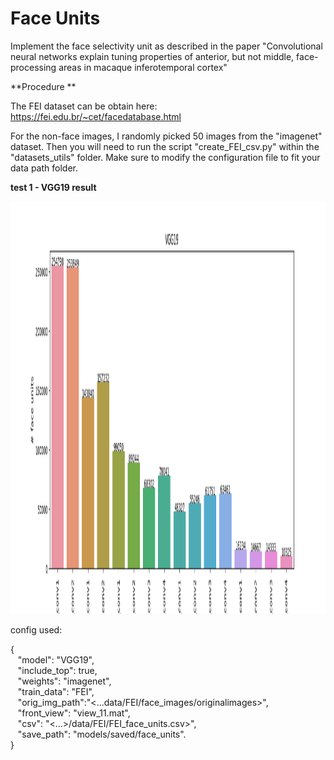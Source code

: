 # Face Units

Implement the face selectivity unit as described in the paper "Convolutional neural networks explain tuning properties
of anterior, but not middle, face-processing areas in macaque inferotemporal cortex"

**Procedure **

The FEI dataset can be obtain here: https://fei.edu.br/~cet/facedatabase.html

For the non-face images, I randomly picked 50 images from the "imagenet" dataset.
Then you will need to run the script "create_FEI_csv.py" within the "datasets_utils" folder. Make sure to modify the
configuration file to fit your data path folder.

**test 1 - VGG19 result**

<img src='../img/face_unit_VGG19.png' height="660">

config used:

{  
  &nbsp;&nbsp; "model": "VGG19",  
  &nbsp;&nbsp; "include_top": true,  
  &nbsp;&nbsp; "weights": "imagenet",  
  &nbsp;&nbsp; "train_data": "FEI",  
  &nbsp;&nbsp; "orig_img_path":"<...data/FEI/face_images/originalimages>",  
  &nbsp;&nbsp; "front_view": "view_11.mat",  
  &nbsp;&nbsp; "csv": "<...>/data/FEI/FEI_face_units.csv>",  
  &nbsp;&nbsp; "save_path": "models/saved/face_units".  
}

